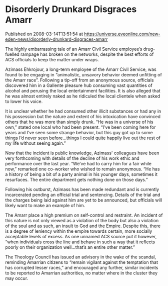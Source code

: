 # Disorderly Drunkard Disgraces Amarr
Published on 2008-03-14T13:51:54 at https://universe.eveonline.com/new-eden-news/disorderly-drunkard-disgraces-amarr

The highly embarrassing tale of an Amarr Civil Service employee’s drug-fuelled rampage has broken on the networks, despite the best efforts of ACS officials to keep the matter under wraps. 

Azimass Ehkrojour, a long-term employee of the Amarr Civil Service, was found to be engaging in “animalistic, unsavory behavior deemed unfitting of the Amarr race”. Following a tip-off from an anonymous source, officials discovered him in a Gallente pleasure hub consuming vast quantities of alcohol and perusing the local entertainment facilities. It is also alleged that he was almost entirely naked as he ridiculed the local clientele when asked to lower his voice. 

It is unclear whether he had consumed other illicit substances or had any in his possession but the nature and extent of his intoxication have convinced others that he was more than simply drunk. “He was in a universe of his own,” stated one local who had been present. “I’ve been coming here for years and I’ve seen some strange behavior, but this guy got up to some things I’d never seen before…things I could quite happily live out the rest of my life without seeing again.” 

Now that the incident is public knowledge, Azimass' colleagues have been very forthcoming with details of the decline of his work ethic and performance over the last year. “We’ve had to carry him for a fair while now,” remarked one co-worker who wished to remain anonymous. “He has a history of being a bit of a party animal in his younger days, sometimes it resurfaces. The entire department gets nothing done on those days.” 

Following his outburst, Azimass has been made redundant and is currently incarcerated pending an official trial and sentencing. Details of the trial and the charges being laid against him are yet to be announced, but officials will likely want to make an example of him. 

The Amarr place a high premium on self-control and restraint. An incident of this nature is not only viewed as a violation of the body but also a violation of the soul and as such, an insult to God and the Empire. Despite this, there is a degree of leniency within the empire towards certain, more socially acceptable levels of excess. As one unnamed ACS source put it however, “when individuals cross the line and behave in such a way that it reflects poorly on their organization well…that’s an entire other matter.” 

The Theology Council has issued an advisory in the wake of the scandal, reminding Amarrian citizens to “remain vigilant against the temptation that has corrupted lesser races,” and encouraged any further, similar incidents to be reported to Amarrian authorities, no matter where in the cluster they may occur.
